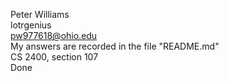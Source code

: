 Peter Williams  
lotrgenius  
pw977618@ohio.edu  
My answers are recorded in the file "README.md"  
CS 2400, section 107  
Done  
